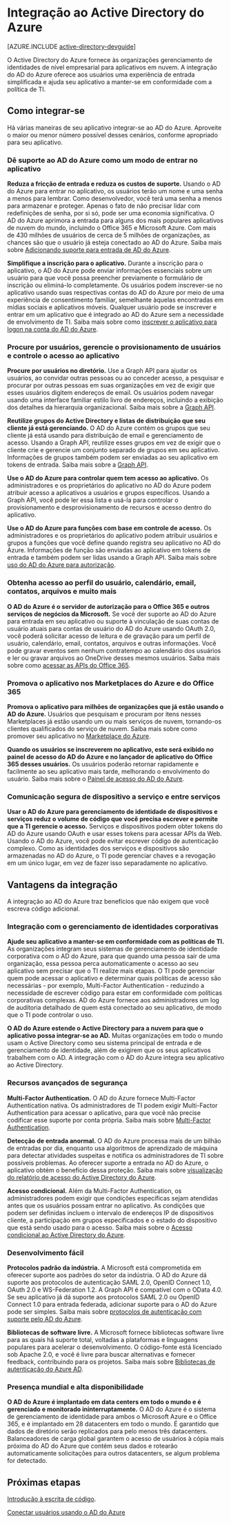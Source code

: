 <properties
   pageTitle="Como realizar a integração ao Active Directory do Azure | Microsoft Azure"
   description="Um guia de benefícios e recursos para integração com o Active Directory do Azure."
   services="active-directory"
   documentationCenter="dev-center-name"
   authors="msmbaldwin"
   manager="mbaldwin"
   editor=""/>

<tags
   ms.service="active-directory"
   ms.devlang="na"
   ms.topic="article"
   ms.tgt_pltfrm="na"
   ms.workload="identity"
   ms.date="09/17/2015"
   ms.author="mbaldwin"/>

# Integração ao Active Directory do Azure

[AZURE.INCLUDE [active-directory-devguide](../../includes/active-directory-devguide.md)]

O Active Directory do Azure fornece às organizações gerenciamento de identidades de nível empresarial para aplicativos em nuvem. A integração do AD do Azure oferece aos usuários uma experiência de entrada simplificada e ajuda seu aplicativo a manter-se em conformidade com a política de TI.

## Como integrar-se

Há várias maneiras de seu aplicativo integrar-se ao AD do Azure. Aproveite o maior ou menor número possível desses cenários, conforme apropriado para seu aplicativo.

### Dê suporte ao AD do Azure como um modo de entrar no aplicativo

**Reduza a fricção de entrada e reduza os custos de suporte.** Usando o AD do Azure para entrar no aplicativo, os usuários terão um nome e uma senha a menos para lembrar. Como desenvolvedor, você terá uma senha a menos para armazenar e proteger. Apenas o fato de não precisar lidar com redefinições de senha, por si só, pode ser uma economia significativa. O AD do Azure aprimora a entrada para alguns dos mais populares aplicativos de nuvem do mundo, incluindo o Office 365 e Microsoft Azure. Com mais de 430 milhões de usuários de cerca de 5 milhões de organizações, as chances são que o usuário já esteja conectado ao AD do Azure. Saiba mais sobre [Adicionando suporte para entrada de AD do Azure](active-directory-authentication-scenarios.md).

**Simplifique a inscrição para o aplicativo.** Durante a inscrição para o aplicativo, o AD do Azure pode enviar informações essenciais sobre um usuário para que você possa preencher previamente o formulário de inscrição ou eliminá-lo completamente. Os usuários podem inscrever-se no aplicativo usando suas respectivas contas do AD do Azure por meio de uma experiência de consentimento familiar, semelhante àquelas encontradas em mídias sociais e aplicativos móveis. Qualquer usuário pode se inscrever e entrar em um aplicativo que é integrado ao AD do Azure sem a necessidade de envolvimento de TI. Saiba mais sobre como [inscrever o aplicativo para logon na conta do AD do Azure](../mobile-services-how-to-register-active-directory-authentication.md).

### Procure por usuários, gerencie o provisionamento de usuários e controle o acesso ao aplicativo

**Procure por usuários no diretório.** Use a Graph API para ajudar os usuários, ao convidar outras pessoas ou ao conceder acesso, a pesquisar e procurar por outras pessoas em suas organizações em vez de exigir que esses usuários digitem endereços de email. Os usuários podem navegar usando uma interface familiar estilo livro de endereços, incluindo a exibição dos detalhes da hierarquia organizacional. Saiba mais sobre a [Graph API](active-directory-graph-api.md).

**Reutilize grupos do Active Directory e listas de distribuição que seu cliente já está gerenciando.** O AD do Azure contém os grupos que seu cliente já está usando para distribuição de email e gerenciamento de acesso. Usando a Graph API, reutilize esses grupos em vez de exigir que o cliente crie e gerencie um conjunto separado de grupos em seu aplicativo. Informações de grupos também podem ser enviadas ao seu aplicativo em tokens de entrada. Saiba mais sobre a [Graph API](active-directory-graph-api.md).

**Use o AD do Azure para controlar quem tem acesso ao aplicativo.** Os administradores e os proprietários do aplicativo no AD do Azure podem atribuir acesso a aplicativos a usuários e grupos específicos. Usando a Graph API, você pode ler essa lista e usá-la para controlar o provisionamento e desprovisionamento de recursos e acesso dentro do aplicativo.

**Use o AD do Azure para funções com base em controle de acesso.** Os administradores e os proprietários do aplicativo podem atribuir usuários e grupos a funções que você define quando registra seu aplicativo no AD do Azure. Informações de função são enviadas ao aplicativo em tokens de entrada e também podem ser lidas usando a Graph API. Saiba mais sobre [uso do AD do Azure para autorização](http://blogs.technet.com/b/ad/archive/2014/12/18/azure-active-directory-now-with-group-claims-and-application-roles.aspx).

### Obtenha acesso ao perfil do usuário, calendário, email, contatos, arquivos e muito mais

**O AD do Azure é o servidor de autorização para o Office 365 e outros serviços de negócios da Microsoft.** Se você der suporte ao AD do Azure para entrada em seu aplicativo ou suporte à vinculação de suas contas de usuário atuais para contas de usuário do AD do Azure usando OAuth 2.0, você poderá solicitar acesso de leitura e de gravação para um perfil de usuário, calendário, email, contatos, arquivos e outras informações. Você pode gravar eventos sem nenhum contratempo ao calendário dos usuários e ler ou gravar arquivos ao OneDrive desses mesmos usuários. Saiba mais sobre como [acessar as APIs do Office 365](https://msdn.microsoft.com/office/office365/howto/platform-development-overview).

### Promova o aplicativo nos Marketplaces do Azure e do Office 365

**Promova o aplicativo para milhões de organizações que já estão usando o AD do Azure.** Usuários que pesquisam e procuram por itens nesses Marketplaces já estão usando um ou mais serviços de nuvem, tornando-os clientes qualificados do serviço de nuvem. Saiba mais sobre como promover seu aplicativo no [Marketplace do Azure](http://azure.microsoft.com/marketplace/partner-program/).

**Quando os usuários se inscreverem no aplicativo, este será exibido no painel de acesso do AD do Azure e no lançador de aplicativo do Office 365 desses usuários.** Os usuários poderão retornar rapidamente e facilmente ao seu aplicativo mais tarde, melhorando o envolvimento do usuário. Saiba mais sobre o [Painel de acesso do AD do Azure](active-directory-saas-access-panel-introduction.md).

### Comunicação segura de dispositivo a serviço e entre serviços

**Usar o AD do Azure para gerenciamento de identidade de dispositivos e serviços reduz o volume de código que você precisa escrever e permite que a TI gerencie o acesso.** Serviços e dispositivos podem obter tokens do AD do Azure usando OAuth e usar esses tokens para acessar APIs da Web. Usando o AD do Azure, você pode evitar escrever código de autenticação complexo. Como as identidades dos serviços e dispositivos são armazenadas no AD do Azure, o TI pode gerenciar chaves e a revogação em um único lugar, em vez de fazer isso separadamente no aplicativo.

## Vantagens da integração

A integração ao AD do Azure traz benefícios que não exigem que você escreva código adicional.

### Integração com o gerenciamento de identidades corporativas

**Ajude seu aplicativo a manter-se em conformidade com as políticas de TI.** As organizações integram seus sistemas de gerenciamento de identidade corporativa com o AD do Azure, para que quando uma pessoa sair de uma organização, essa pessoa perca automaticamente o acesso ao seu aplicativo sem precisar que o TI realize mais etapas. O TI pode gerenciar quem pode acessar o aplicativo e determinar quais políticas de acesso são necessárias - por exemplo, Multi-Factor Authentication - reduzindo a necessidade de escrever código para estar em conformidade com políticas corporativas complexas. AD do Azure fornece aos administradores um log de auditoria detalhado de quem está conectado ao seu aplicativo, de modo que o TI pode controlar o uso.

**O AD do Azure estende o Active Directory para a nuvem para que o aplicativo possa integrar-se ao AD.** Muitas organizações em todo o mundo usam o Active Directory como seu sistema principal de entrada e de gerenciamento de identidade, além de exigirem que os seus aplicativos trabalhem com o AD. A integração com o AD do Azure integra seu aplicativo ao Active Directory.

### Recursos avançados de segurança

**Multi-Factor Authentication.** O AD do Azure fornece Multi-Factor Authentication nativa. Os administradores de TI podem exigir Multi-Factor Authentication para acessar o aplicativo, para que você não precise codificar esse suporte por conta própria. Saiba mais sobre [Multi-Factor Authentication](http://azure.microsoft.com/documentation/services/multi-factor-authentication/).

**Detecção de entrada anormal.** O AD do Azure processa mais de um bilhão de entradas por dia, enquanto usa algoritmos de aprendizado de máquina para detectar atividades suspeitas e notifica os administradores de TI sobre possíveis problemas. Ao oferecer suporte a entrada no AD do Azure, o aplicativo obtém o benefício dessa proteção. Saiba mais sobre [visualização do relatório de acesso do Active Directory do Azure](active-directory-view-access-usage-reports.md).

**Acesso condicional.** Além da Multi-Factor Authentication, os administradores podem exigir que condições específicas sejam atendidas antes que os usuários possam entrar no aplicativo. As condições que podem ser definidas incluem o intervalo de endereços IP de dispositivos cliente, a participação em grupos especificados e o estado do dispositivo que está sendo usado para o acesso. Saiba mais sobre o [Acesso condicional ao Active Directory do Azure](active-directory-conditional-access.md).

### Desenvolvimento fácil

**Protocolos padrão da indústria.** A Microsoft está comprometida em oferecer suporte aos padrões do setor da indústria. O AD do Azure dá suporte aos protocolos de autenticação SAML 2.0, OpenID Connect 1.0, OAuth 2.0 e WS-Federation 1.2. A Graph API é compatível com o OData 4.0. Se seu aplicativo já dá suporte aos protocolos SAML 2.0 ou OpenID Connect 1.0 para entrada federada, adicionar suporte para o AD do Azure pode ser simples. Saiba mais sobre [protocolos de autenticação com suporte pelo AD do Azure](../authentication-protocols.md).

**Bibliotecas de software livre.** A Microsoft fornece bibliotecas software livre para as quais há suporte total, voltadas a plataformas e linguagens populares para acelerar o desenvolvimento. O código-fonte está licenciado sob Apache 2.0, e você é livre para buscar alternativas e fornecer feedback, contribuindo para os projetos. Saiba mais sobre [Bibliotecas de autenticação do Azure AD](active-directory-authentication-libraries.md).

### Presença mundial e alta disponibilidade

**O AD do Azure é implantado em data centers em todo o mundo e é gerenciado e monitorado ininterruptamente.** O AD do Azure é o sistema de gerenciamento de identidade para ambos o Microsoft Azure e o Office 365, e é implantado em 28 datacenters em todo o mundo. É garantido que dados de diretório serão replicados para pelo menos três datacenters. Balanceadores de carga global garantem o acesso de usuários à cópia mais próxima do AD do Azure que contém seus dados e rotearão automaticamente solicitações para outros datacenters, se algum problema for detectado.

## Próximas etapas

[Introdução à escrita de código](active-directory-developers-guide.md#getting-started).

[Conectar usuários usando o AD do Azure](active-directory-authentication-scenarios.md)

<!---HONumber=Sept15_HO4-->